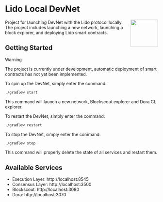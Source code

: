 # Lido Local DevNet

<img src="https://docs.lido.fi/img/logo.svg" height="90px" align="right" width="90px">

Project for launching DevNet with the Lido protocol locally. The project includes launching a new network, launching a block explorer, and deploying Lido smart contracts.

## Getting Started

> [!WARNING]
> The project is currently under development, automatic deployment of smart contracts has not yet been implemented.

To spin up the DevNet, simply enter the command:

```sh
./gradlew start
```

This command will launch a new network, Blockscout explorer and Dora CL explorer.

To restart the DevNet, simply enter the command:

```sh
./gradlew restart
```

To stop the DevNet, simply enter the command:

```sh
./gradlew stop
```

This command will properly delete the state of all services and restart them.

## Available Services

- Execution Layer: http://localhost:8545
- Consensus Layer: http://localhost:3500
- Blockscout: http://localhost:3080
- Dora: http://localhost:3070
